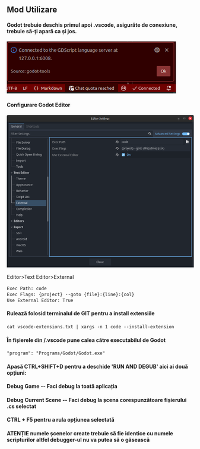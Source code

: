 ## Mod Utilizare

#### Godot trebuie deschis primul apoi .vscode, asigurăte de conexiune, trebuie să-ți apară ca și jos. 

![alt text](image-1.png)

#### Configurare Godot Editor
![alt text](image.png)

Editor>Text Editor>External

```
Exec Path: code
Exec Flags: {project} --goto {file}:{line}:{col}
Use External Editor: True
```

#### Rulează folosid terminalul de GIT pentru a install extensiile
```
cat vscode-extensions.txt | xargs -n 1 code --install-extension
```

#### În fișierele din /.vscode pune calea către executabilul de Godot

```
"program": "Programs/Godot/Godot.exe"
```

#### Apasă CTRL+SHIFT+D pentru a deschide 'RUN AND DEGUB' aici ai două opțiuni:
#### Debug Game -- Faci debug la toată aplicația 
#### Debug Current Scene -- Faci debug la șcena corespunzătoare fișierului .cs selectat
#### CTRL + F5 pentru a rula opțiunea selectată
#### ATENȚIE numele șcenelor create trebuie să fie identice cu numele scripturilor altfel debugger-ul nu va putea să o găsească
